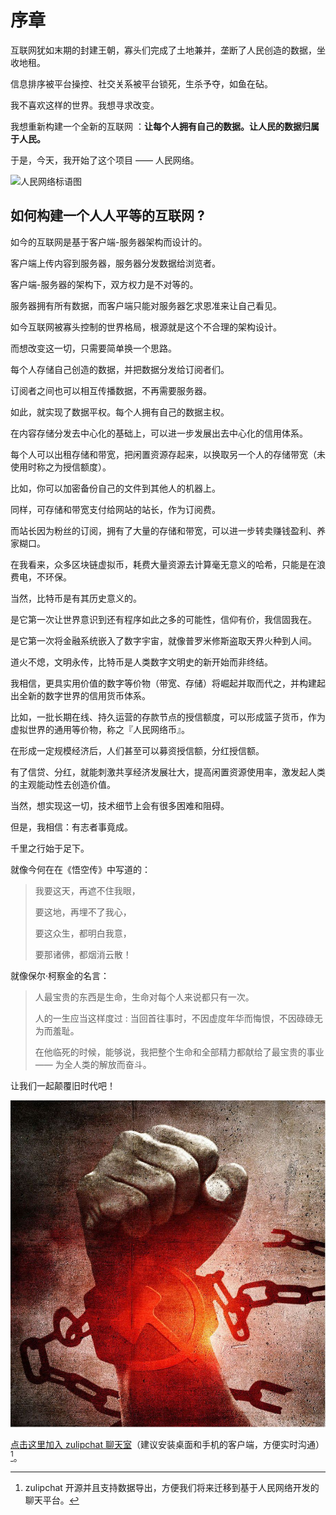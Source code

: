 # 序章

互联网犹如末期的封建王朝，寡头们完成了土地兼并，垄断了人民创造的数据，坐收地租。

信息排序被平台操控、社交关系被平台锁死，生杀予夺，如鱼在砧。

我不喜欢这样的世界。我想寻求改变。

我想重新构建一个全新的互联网 ：**让每个人拥有自己的数据。让人民的数据归属于人民。**

于是，今天，我开始了这个项目 —— 人民网络。

![人民网络标语图](/slogan.svg)

## 如何构建一个人人平等的互联网 ?

如今的互联网是基于客户端-服务器架构而设计的。

客户端上传内容到服务器，服务器分发数据给浏览者。

客户端-服务器的架构下，双方权力是不对等的。

服务器拥有所有数据，而客户端只能对服务器乞求恩准来让自己看见。

如今互联网被寡头控制的世界格局，根源就是这个不合理的架构设计。

而想改变这一切，只需要简单换一个思路。

每个人存储自己创造的数据，并把数据分发给订阅者们。

订阅者之间也可以相互传播数据，不再需要服务器。

如此，就实现了数据平权。每个人拥有自己的数据主权。

在内容存储分发去中心化的基础上，可以进一步发展出去中心化的信用体系。

每个人可以出租存储和带宽，把闲置资源存起来，以换取另一个人的存储带宽（未使用时称之为授信额度）。

比如，你可以加密备份自己的文件到其他人的机器上。

同样，可存储和带宽支付给网站的站长，作为订阅费。

而站长因为粉丝的订阅，拥有了大量的存储和带宽，可以进一步转卖赚钱盈利、养家糊口。

在我看来，众多区块链虚拟币，耗费大量资源去计算毫无意义的哈希，只能是在浪费电，不环保。

当然，比特币是有其历史意义的。

是它第一次让世界意识到还有程序如此之多的可能性，信仰有价，我信固我在。

是它第一次将金融系统嵌入了数字宇宙，就像普罗米修斯盗取天界火种到人间。

道火不熄，文明永传，比特币是人类数字文明史的新开始而非终结。

我相信，更具实用价值的数字等价物（带宽、存储）将崛起并取而代之，并构建起出全新的数字世界的信用货币体系。

比如，一批长期在线、持久运营的存款节点的授信额度，可以形成篮子货币，作为虚拟世界的通用等价物，称之『人民网络币』。

在形成一定规模经济后，人们甚至可以募资授信额，分红授信额。

有了信贷、分红，就能刺激共享经济发展壮大，提高闲置资源使用率，激发起人类的主观能动性去创造价值。

当然，想实现这一切，技术细节上会有很多困难和阻碍。

但是，我相信：有志者事竟成。

千里之行始于足下。

就像今何在在《悟空传》中写道的：

> 我要这天，再遮不住我眼，
>
> 要这地，再埋不了我心，
>
> 要这众生，都明白我意，
>
> 要那诸佛，都烟消云散！

就像保尔·柯察金的名言：

> 人最宝贵的东西是生命，生命对每个人来说都只有一次。
>
> 人的一生应当这样度过 : 当回首往事时，不因虚度年华而悔恨，不因碌碌无为而羞耻。
>
> 在他临死的时候，能够说，我把整个生命和全部精力都献给了最宝贵的事业 —— 为全人类的解放而奋斗。

让我们一起颠覆旧时代吧！

![](https://raw.githubusercontent.com/gcxfd/img/gh-pages/1.jpg)

[点击这里加入 zulipchat 聊天室](https://rmw.zulipchat.com)（建议安装桌面和手机的客户端，方便实时沟通）[^1]。

[^1]: zulipchat 开源并且支持数据导出，方便我们将来迁移到基于人民网络开发的聊天平台。